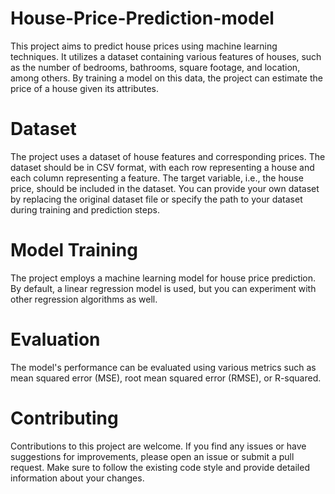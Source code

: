 # House-Price-Prediction-model

This project aims to predict house prices using machine learning techniques. It utilizes a dataset containing various features of houses, such as the number of bedrooms, bathrooms, square footage, and location, among others. By training a model on this data, the project can estimate the price of a house given its attributes.

 # Dataset
The project uses a dataset of house features and corresponding prices. The dataset should be in CSV format, with each row representing a house and each column representing a feature. The target variable, i.e., the house price, should be included in the dataset. You can provide your own dataset by replacing the original dataset file or specify the path to your dataset during training and prediction steps.

 # Model Training
The project employs a machine learning model for house price prediction. By default, a linear regression model is used, but you can experiment with other regression algorithms as well. 

 # Evaluation
The model's performance can be evaluated using various metrics such as mean squared error (MSE), root mean squared error (RMSE), or R-squared.

 # Contributing
Contributions to this project are welcome. If you find any issues or have suggestions for improvements, please open an issue or submit a pull request. Make sure to follow the existing code style and provide detailed information about your changes.
